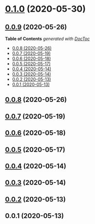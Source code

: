 <a name="0.1.0"></a>
# [0.1.0](https://github.com/mikadoplus/videojs-google-chromecast/compare/v0.0.9...v0.1.0) (2020-05-30)

<a name="0.0.9"></a>
## [0.0.9](https://github.com/mikadoplus/videojs-google-chromecast/compare/v0.0.8...v0.0.9) (2020-05-26)

<!-- START doctoc generated TOC please keep comment here to allow auto update -->
<!-- DON'T EDIT THIS SECTION, INSTEAD RE-RUN doctoc TO UPDATE -->
**Table of Contents**  *generated with [DocToc](https://github.com/thlorenz/doctoc)*

- [0.0.8 (2020-05-26)](#008-2020-05-26)
- [0.0.7 (2020-05-19)](#007-2020-05-19)
- [0.0.6 (2020-05-18)](#006-2020-05-18)
- [0.0.5 (2020-05-17)](#005-2020-05-17)
- [0.0.4 (2020-05-14)](#004-2020-05-14)
- [0.0.3 (2020-05-14)](#003-2020-05-14)
- [0.0.2 (2020-05-13)](#002-2020-05-13)
- [0.0.1 (2020-05-13)](#001-2020-05-13)

<!-- END doctoc generated TOC please keep comment here to allow auto update -->

<a name="0.0.8"></a>
## [0.0.8](https://github.com/mikadoplus/videojs-google-chromecast/compare/v0.0.7...v0.0.8) (2020-05-26)

<a name="0.0.7"></a>
## [0.0.7](https://github.com/mikadoplus/videojs-google-chromecast/compare/v0.0.6...v0.0.7) (2020-05-19)

<a name="0.0.6"></a>
## [0.0.6](https://github.com/mikadoplus/videojs-google-chromecast/compare/v0.0.5...v0.0.6) (2020-05-18)

<a name="0.0.5"></a>
## [0.0.5](https://github.com/mikadoplus/videojs-google-chromecast/compare/v0.0.4...v0.0.5) (2020-05-17)

<a name="0.0.4"></a>
## [0.0.4](https://github.com/mikadoplus/videojs-google-chromecast/compare/v0.0.3...v0.0.4) (2020-05-14)

<a name="0.0.3"></a>
## [0.0.3](https://github.com/mikadoplus/videojs-google-chromecast/compare/v0.0.2...v0.0.3) (2020-05-14)

<a name="0.0.2"></a>
## [0.0.2](https://github.com/mikadoplus/videojs-google-chromecast/compare/v0.0.1...v0.0.2) (2020-05-13)

<a name="0.0.1"></a>
## 0.0.1 (2020-05-13)

